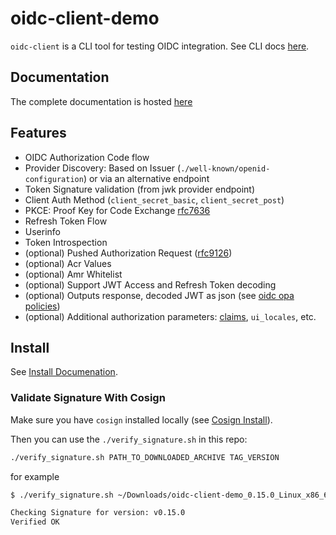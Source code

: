 # oidc-client-demo

`oidc-client` is a CLI tool for testing OIDC integration. See CLI docs [here](https://github.com/vdbulcke/oidc-client-demo/blob/main/doc/oidc-client.md).


## Documentation

The complete documentation is hosted [here](https://vdbulcke.github.io/oidc-client-demo/)

## Features

* OIDC Authorization Code flow 
* Provider Discovery: Based on Issuer (`./well-known/openid-configuration`) or via an alternative endpoint
* Token Signature validation (from jwk provider endpoint)
* Client Auth Method (`client_secret_basic`, `client_secret_post`)
* PKCE: Proof Key for Code Exchange [rfc7636](https://datatracker.ietf.org/doc/html/rfc7636)
* Refresh Token Flow
* Userinfo 
* Token Introspection 
* (optional) Pushed Authorization Request ([rfc9126](https://datatracker.ietf.org/doc/html/rfc9126))
* (optional) Acr Values
* (optional) Amr Whitelist
* (optional) Support JWT Access and Refresh Token decoding
* (optional) Outputs response, decoded JWT as json (see [oidc opa policies](https://github.com/vdbulcke/oidc-client-policies))
* (optional) Additional authorization parameters: [claims](https://openid.net/specs/openid-connect-core-1_0.html#ClaimsParameter), `ui_locales`, etc.

## Install 

See [Install Documenation](https://vdbulcke.github.io/oidc-client-demo/install/).

### Validate Signature With Cosign

Make sure you have `cosign` installed locally (see [Cosign Install](https://docs.sigstore.dev/cosign/installation/)).


Then you can use the `./verify_signature.sh` in this repo: 

```bash
./verify_signature.sh PATH_TO_DOWNLOADED_ARCHIVE TAG_VERSION
```
for example
```bash
$ ./verify_signature.sh ~/Downloads/oidc-client-demo_0.15.0_Linux_x86_64.tar.gz v0.15.0

Checking Signature for version: v0.15.0
Verified OK

```